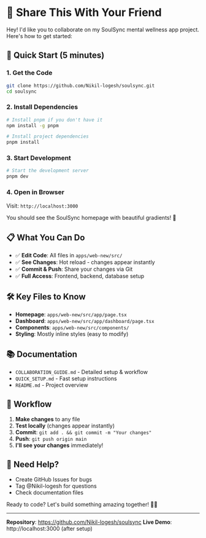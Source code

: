 # 📧 Share This With Your Friend

Hey! I'd like you to collaborate on my SoulSync mental wellness app project. Here's how to get started:

## 🚀 Quick Start (5 minutes)

### 1. Get the Code
```bash
git clone https://github.com/Nikil-logesh/soulsync.git
cd soulsync
```

### 2. Install Dependencies
```bash
# Install pnpm if you don't have it
npm install -g pnpm

# Install project dependencies
pnpm install
```

### 3. Start Development
```bash
# Start the development server
pnpm dev
```

### 4. Open in Browser
Visit: `http://localhost:3000`

You should see the SoulSync homepage with beautiful gradients! 🎨

## 📋 What You Can Do

- ✅ **Edit Code**: All files in `apps/web-new/src/`
- ✅ **See Changes**: Hot reload - changes appear instantly
- ✅ **Commit & Push**: Share your changes via Git
- ✅ **Full Access**: Frontend, backend, database setup

## 🛠️ Key Files to Know

- **Homepage**: `apps/web-new/src/app/page.tsx`
- **Dashboard**: `apps/web-new/src/app/dashboard/page.tsx`
- **Components**: `apps/web-new/src/components/`
- **Styling**: Mostly inline styles (easy to modify)

## 📚 Documentation

- `COLLABORATION_GUIDE.md` - Detailed setup & workflow
- `QUICK_SETUP.md` - Fast setup instructions
- `README.md` - Project overview

## 🤝 Workflow

1. **Make changes** to any file
2. **Test locally** (changes appear instantly)
3. **Commit**: `git add . && git commit -m "Your changes"`
4. **Push**: `git push origin main`
5. **I'll see your changes** immediately!

## 💬 Need Help?

- Create GitHub Issues for bugs
- Tag @Nikil-logesh for questions
- Check documentation files

Ready to code? Let's build something amazing together! 🚀✨

---

**Repository**: https://github.com/Nikil-logesh/soulsync
**Live Demo**: http://localhost:3000 (after setup)